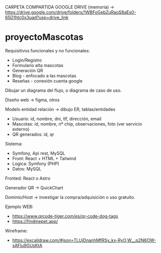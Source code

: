 CARPETA COMPARTIDA GOOGLE DRIVE (memoria) ->  https://drive.google.com/drive/folders/1WBFoGebZuRaoS8aEs0-65D1htc0x3uad?usp=drive_link

# proyectoMascotas

Requisitivos funcionales y no funcionales:
- Login/Registro
- Formulario alta mascotas
- Generación QR
- Blog - enfocado a las mascotas
- Reseñas - conexión cuenta google

Dibujar un diagrama del flujo, o diagrama de caso de uso.
  
Diseño web -> figma, otros

Modelo entidad relación -> dibujo ER, tablas/entidades
  - Usuario: id, nombre, dni, tlf, dirección, email
  - Mascotas: id, nombre, nº chip, observaciones, foto (ver servicio externo)
  - QR generados: id, qr

Sistema:
  - Symfony, Api rest, MySQL
  - Front: React + HTML + Tailwind
  - Logica: Symfony (PHP)
  - Datos: MySQL

Fronted: React o Astro

Generador QR -> QuickChart

Dominio/Host -> investigar la compra/adquisición o uso gratuito.

Ejemplo WEB: 
  - https://www.qrcode-tiger.com/es/qr-code-dog-tags
  - https://findmepet.app/

  Wireframe:
  - https://excalidraw.com/#json=TLUjDnanhMfRSy_kx-RyO,W__p2N6OW-sAFlu9GUsKtA

